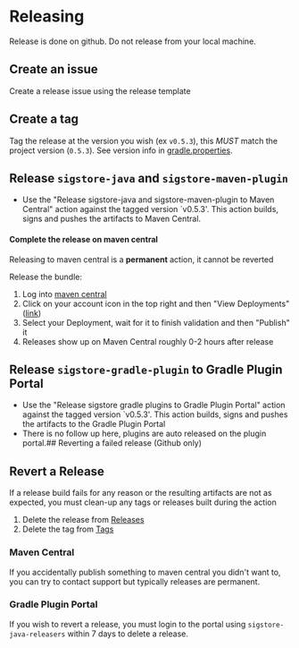 # Releasing

Release is done on github. Do not release from your local machine.

## Create an issue

Create a release issue using the release template

## Create a tag

Tag the release at the version you wish (ex `v0.5.3`), this *MUST* match the project version (`0.5.3`). See version info in [gradle.properties](gradle.properties).

## Release `sigstore-java` and `sigstore-maven-plugin`

- Use the "Release sigstore-java and sigstore-maven-plugin to Maven Central" action against the tagged version `v0.5.3'. This action builds, signs and pushes the artifacts to Maven Central.

#### Complete the release on maven central

Releasing to maven central is a **permanent** action, it cannot be reverted

Release the bundle:
1. Log into [maven central](https://central.sonatype.org)
1. Click on your account icon in the top right and then "View Deployments" ([link](https://central.sonatype.com/publishing/deployments))
1. Select your Deployment, wait for it to finish validation and then "Publish" it
1. Releases show up on Maven Central roughly 0-2 hours after release

## Release `sigstore-gradle-plugin` to Gradle Plugin Portal

- Use the "Release sigstore gradle plugins to Gradle Plugin Portal" action against the tagged version `v0.5.3'. This action builds, signs and pushes the artifacts to the Gradle Plugin Portal
- There is no follow up here, plugins are auto released on the plugin portal.## Reverting a failed release (Github only)

## Revert a Release
If a release build fails for any reason or the resulting artifacts are not as expected, you must clean-up
any tags or releases built during the action
1. Delete the release from [Releases](https://github.com/sigstore/sigstore-java/releases)
2. Delete the tag from [Tags](https://github.com/sigstore/sigstore-java/tags)

### Maven Central

If you accidentally publish something to maven central you didn't want to, you can try to contact support but typically releases are permanent.

### Gradle Plugin Portal

If you wish to revert a release, you must login to the portal using `sigstore-java-releasers` within 7 days to delete a release.
